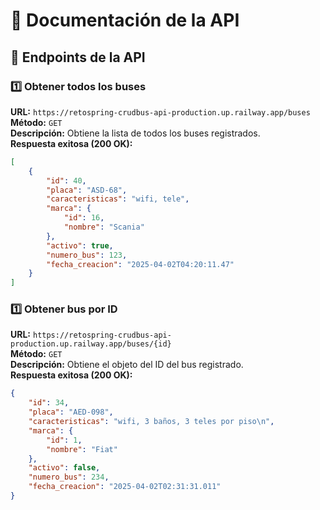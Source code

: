 # 📌 Documentación de la API

## 🚀 Endpoints de la API

### 1️⃣ Obtener todos los buses  
**URL:** `https://retospring-crudbus-api-production.up.railway.app/buses`  
**Método:** `GET`  
**Descripción:** Obtiene la lista de todos los buses registrados.  
**Respuesta exitosa (200 OK):**
```json
[
    {
        "id": 40,
        "placa": "ASD-68",
        "caracteristicas": "wifi, tele",
        "marca": {
            "id": 16,
            "nombre": "Scania"
        },
        "activo": true,
        "numero_bus": 123,
        "fecha_creacion": "2025-04-02T04:20:11.47"
    }
]
```

### 1️⃣ Obtener bus por ID  
**URL:** `https://retospring-crudbus-api-production.up.railway.app/buses/{id}`  
**Método:** `GET`  
**Descripción:** Obtiene el objeto del ID del bus registrado.  
**Respuesta exitosa (200 OK):**
```json
{
    "id": 34,
    "placa": "AED-098",
    "caracteristicas": "wifi, 3 baños, 3 teles por piso\n",
    "marca": {
        "id": 1,
        "nombre": "Fiat"
    },
    "activo": false,
    "numero_bus": 234,
    "fecha_creacion": "2025-04-02T02:31:31.011"
}
